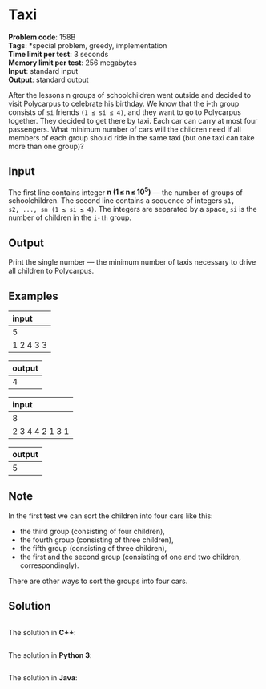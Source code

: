 # Taxi
**Problem code**: 158B  
**Tags**: *special problem, greedy, implementation  
**Time limit per test**: 3 seconds  
**Memory limit per test**: 256 megabytes  
**Input**: standard input  
**Output**: standard output  

After the lessons n groups of schoolchildren went outside and decided to visit Polycarpus to celebrate his birthday. We know that the i-th group consists of `si` friends `(1 ≤ si ≤ 4)`, and they want to go to Polycarpus together. They decided to get there by taxi. Each car can carry at most four passengers. What minimum number of cars will the children need if all members of each group should ride in the same taxi (but one taxi can take more than one group)?

## Input
The first line contains integer **n (1 ≤ n ≤ 10<sup>5</sup>)** — the number of groups of schoolchildren. The second line contains a sequence of integers `s1, s2, ..., sn (1 ≤ si ≤ 4)`. The integers are separated by a space, `si` is the number of children in the `i-th` group.

## Output
Print the single number — the minimum number of taxis necessary to drive all children to Polycarpus.

## Examples
| input |
| :--- |
| 5 |
| 1 2 4 3 3 |

| output |
| :--- |
| 4 |

| input |
| :--- |
| 8 |
| 2 3 4 4 2 1 3 1 |

| output |
| :--- |
| 5 |

## Note
In the first test we can sort the children into four cars like this:
* the third group (consisting of four children),
* the fourth group (consisting of three children),
* the fifth group (consisting of three children),
* the first and the second group (consisting of one and two children, correspondingly).

There are other ways to sort the groups into four cars.

## Solution
```c
```

The solution in **C++**:
```cpp
```

The solution in **Python 3**:
```python
```

The solution in **Java**:
```java
```